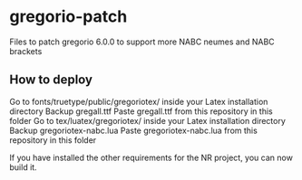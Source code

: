 # gregorio-patch
Files to patch gregorio 6.0.0 to support more NABC neumes and NABC brackets

## How to deploy

Go to fonts/truetype/public/gregoriotex/ inside your Latex installation directory
Backup gregall.ttf
Paste gregall.ttf from this repository in this folder
Go to tex/luatex/gregoriotex/ inside your Latex installation directory
Backup gregoriotex-nabc.lua
Paste gregoriotex-nabc.lua from this repository in this folder

If you have installed the other requirements for the NR project, you can now build it.
